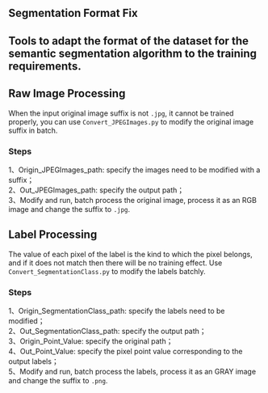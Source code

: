 ## Segmentation Format Fix

Tools to adapt the format of the dataset for the semantic segmentation algorithm to the training requirements.
---

## Raw Image Processing
When the input original image suffix is not `.jpg`, it cannot be trained properly, you can use `Convert_JPEGImages.py` to modify the original image suffix in batch.
### Steps
1、Origin_JPEGImages_path: specify the images need to be modified with a suffix；    
2、Out_JPEGImages_path: specify the output path；    
3、Modify and run, batch process the original image, process it as an RGB image and change the suffix to `.jpg`.   

## Label Processing
The value of each pixel of the label is the kind to which the pixel belongs, and if it does not match then there will be no training effect.
Use `Convert_SegmentationClass.py` to modify the labels batchly.
### Steps
1、Origin_SegmentationClass_path: specify the labels need to be modified；   
2、Out_SegmentationClass_path: specify the output path；   
3、Origin_Point_Value: specify the original path；   
4、Out_Point_Value: specify the pixel point value corresponding to the output labels；   
5、Modify and run, batch process the labels, process it as an GRAY image and change the suffix to `.png`.
